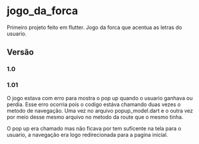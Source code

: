 # jogo_da_forca
Primeiro projeto feito em flutter. 
Jogo da forca que acentua as letras do usuario.

## Versão
### 1.0

### 1.01
O jogo estava com erro para mostra o pop up quando o usuario ganhava ou perdia.
Esse erro ocorria pois o codigo estáva chamando duas vezes o metodo de navegação. Uma vez no arquivo popup_model.dart e o outra vez por meio desse mesmo arquivo no metodo da route que o mesmo tinha. 

O pop up era chamado mas não ficava por tem suficente na tela para o usuario, a navegação era logo redirecionada para a pagina inicial.
